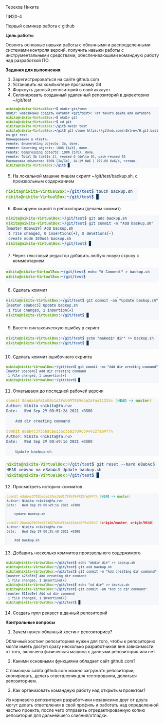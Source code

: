 ﻿
Терехов Никита 

ПИ20-4

Первый семинар работа с github

**Цель работы**

Освоить основные навыки работы с облачными и распределенными системами контроля версий, получить навыки работы с инструментальными средствами, обеспечивающими командную работу над разработкой ПО.

**Задания для выполнения**

1. Зарегистрироваться на сайте github.com
1. Установить на компьютере программу Git
1. Форкнуть данный репозиторий в свой аккаунт
1. Склонировать созданный удаленный репозиторий в директорию ~/git/test

![screenshot](Aspose.Words.2aad5a8c-2ac2-4982-848c-f4ca8b6a0a83.001.png)

5. На локальной машине пишем скрипт ~/git/test/backup.sh, с произвольным содержанием

![screenshot](Aspose.Words.2aad5a8c-2ac2-4982-848c-f4ca8b6a0a83.002.png)

6. Фиксируем скрипт в репозитории (делаем коммит)

![screenshot](Aspose.Words.2aad5a8c-2ac2-4982-848c-f4ca8b6a0a83.003.png)


7. Через текстовый редактор добавить любую новую строку с комментарием

![screenshot](Aspose.Words.2aad5a8c-2ac2-4982-848c-f4ca8b6a0a83.005.png)

8. Сделать коммит

![screenshot](Aspose.Words.2aad5a8c-2ac2-4982-848c-f4ca8b6a0a83.006.png)

9. Вности синтаксическую ошибку в скрипт

![screenshot](Aspose.Words.2aad5a8c-2ac2-4982-848c-f4ca8b6a0a83.007.png)

10. Сделать коммит ошибочного скрипта

![screenshot](Aspose.Words.2aad5a8c-2ac2-4982-848c-f4ca8b6a0a83.008.png)

11. Откатываем до последней рабочей версии

![screenshot](Aspose.Words.2aad5a8c-2ac2-4982-848c-f4ca8b6a0a83.009.png)

![screenshot](Aspose.Words.2aad5a8c-2ac2-4982-848c-f4ca8b6a0a83.010.png)

12. Просмотреть историю коммитов

![screenshot](Aspose.Words.2aad5a8c-2ac2-4982-848c-f4ca8b6a0a83.011.png)

13. Добавить несколько коммитов произвольного содержимого

![screenshot](Aspose.Words.2aad5a8c-2ac2-4982-848c-f4ca8b6a0a83.012.png)



14. Создать пулл реквест в данный репозиторий



**Контрольные вопросы**

1. Зачем нужен облачный хостинг репозиториев?

Облачный хостинг репозиториев нужен для того, чтобы к репозиторию могли иметь доступ сразу несколько разработчиков вне зависимости от того, включена физическая машина с данными репозитория или нет

2. Какими основными функциями обладает сайт github.com?

С помощью сайта github.com можно загружать репозитории, клонировать, делать ответвления для тестирования, делиться репозиторием.

3. Как организовать командную работу над открытым проектом?

Из корневого репозитория разработчики независимо друг от друга могут делать ответвления в свой профиль и работать над определенной частью проекта, после чего отправить отредактированную копию репозитория для дальнейшего слияния/отладки.


